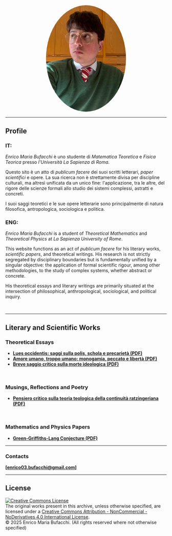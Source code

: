 <div align="center">

<img src="enrico.jpg" width="250px" style="border-radius: 50%;"> 

</div>

---

## Profile

### IT:
_Enrico Maria Bufacchi_ è uno studente di _Matematica Teoretica_ e _Fisica Teorica_ presso _l'Università La Sapienza di Roma_.

Questo sito è un atto di _publicum facere_ dei suoi scritti letterari, _paper scientifici_ e opere. La sua ricerca non è strettamente divisa per discipline culturali, ma altresì unificata da un unico fine: l'applicazione, tra le altre, del rigore delle scienze formali allo studio dei sistemi complessi, astratti e concreti.

I suoi saggi teoretici e le sue opere letterarie sono principalmente di natura filosofica, antropologica, sociologica e politica.

### ENG:
_Enrico Maria Bufacchi_ is a student of _Theoretical Mathematics_ and _Theoretical Physics_ at _La Sapienza University of Rome_.

This website functions as an act of _publicum facere_ for his literary works, _scientific papers_, and theoretical writings. His research is not strictly segregated by disciplinary boundaries but is fundamentally unified by a singular objective: the application of formal scientific rigour, among other methodologies, to the study of complex systems, whether abstract or concrete.

His theoretical essays and literary writings are primarily situated at the intersection of philosophical, anthropological, sociological, and political inquiry.

<br>

---

## Literary and Scientific Works

### Theoretical Essays

* [**Lues occidentis: saggi sulla polis, schola e precarietà (PDF)**](Lues_Occidentis.pdf)
* [**Amore umano, troppo umano: monogamia, peccato e libertà (PDF)**](Amore_umano_troppo_umano.pdf)
* [**Breve saggio critico sulla morte ideologica (PDF)**](Saggio_Critico_sull'Eclissi_Ideologica.pdf)

<br>

### Musings, Reflections and Poetry

* [**Pensiero critico sulla teoria teologica della continuità ratzingeriana (PDF)**](Pensiero_sulla_teoria_ratzingeriana.pdf)

<br>

### Mathematics and Physics Papers

* [**Green-Griffiths-Lang Conjecture (PDF)**](GGL_Conjecture.pdf)

---

### Contacts

**[enrico03.bufacchi@gmail.com]**

---

## License

<a rel="license" href="http://creativecommons.org/licenses/by-nc-nd/4.0/">
    <img alt="Creative Commons License" style="border-width:0" src="https://i.creativecommons.org/l/by-nc-nd/4.0/88x31.png" />
</a>
<br />
The original works present in this archive, unless otherwise specified, are licensed under a <a rel="license" href="http://creativecommons.org/licenses/by-nc-nd/4.0/">Creative Commons Attribution - NonCommercial - NoDerivatives 4.0 International License</a>.
<br>
© 2025 Enrico Maria Bufacchi. (All rights reserved where not otherwise specified)
